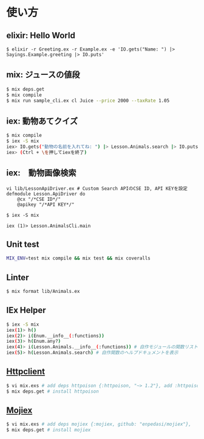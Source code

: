 # 使い方

## elixir: Hello World

```
$ elixir -r Greeting.ex -r Example.ex -e 'IO.gets("Name: ") |> Sayings.Example.greeting |> IO.puts'
```

## mix: ジュースの値段

```bash
$ mix deps.get
$ mix compile
$ mix run sample_cli.ex cl Juice --price 2000 --taxRate 1.05
```

## iex: 動物あてクイズ

```bash
$ mix compile
$ iex -S mix
iex> IO.gets("動物の名前を入れてね: ") |> Lesson.Animals.search |> IO.puts
iex> (Ctrl + \を押してiexを終了)
```

## iex:　動物画像検索

```
vi lib/LessonApiDriver.ex # Custom Search APIのCSE ID, API KEYを設定
defmodule Lesson.ApiDriver do
    @cx "/*CSE ID*/"
    @apikey "/*API KEY*/"

$ iex -S mix

iex (1)> Lesson.AnimalsCli.main
```

## Unit test

```bash
MIX_ENV=test mix compile && mix test && mix coveralls
```

## Linter

```bash
$ mix format lib/Animals.ex
```

## IEx Helper

```bash
$ iex -S mix
iex(1)> h()
iex(2)> i(Enum.__info__(:functions))
iex(3)> h(Enum.any?)
iex(4)> i(Lesson.Animals.__info__(:functions)) # 自作モジュールの関数リストを表示
iex(5)> h(Lesson.Animals.search) # 自作関数のヘルプドキュメントを表示
```

## [Httpclient](https://github.com/edgurgel/httpoison)

```bash
$ vi mix.exs # add deps httpoison {:httpoison, "~> 1.2"}, add :httpoison to applications.
$ mix deps.get # install httpoison
```

## [Mojiex](https://github.com/enpedasi/Mojiex)

```bash
$ vi mix.exs # add deps mojiex {:mojiex, github: "enpedasi/mojiex"},
$ mix deps.get # install mojiex
```



